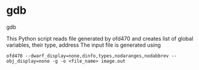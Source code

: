 gdb
===

gdb

This Python script reads file generated by ofd470 and creates list of global variables, their type, address
The input file is generated using 
    
    ofd470 --dwarf_display=none,dinfo,types,nodaranges,nodabbrev --obj_display=none -g -o <file_name> image.out  
